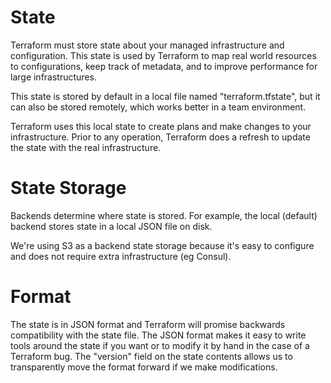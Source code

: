 # State
Terraform must store state about your managed infrastructure and configuration. This state is used by Terraform to map real world resources to configurations, keep track of metadata, and to improve performance for large infrastructures.

This state is stored by default in a local file named "terraform.tfstate", but it can also be stored remotely, which works better in a team environment.

Terraform uses this local state to create plans and make changes to your infrastructure. Prior to any operation, Terraform does a refresh to update the state with the real infrastructure.


# State Storage
Backends determine where state is stored. For example, the local (default) backend stores state in a local JSON file on disk.

We're using S3 as a backend state storage because it's easy to configure and does not require extra infrastructure (eg Consul).


# Format
The state is in JSON format and Terraform will promise backwards compatibility with the state file. The JSON format makes it easy to write tools around the state if you want or to modify it by hand in the case of a Terraform bug. The "version" field on the state contents allows us to transparently move the format forward if we make modifications.

